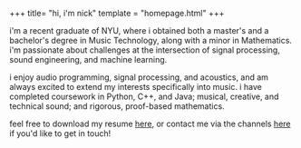 +++
title= "hi, i'm nick"
template = "homepage.html"
+++

i'm a recent graduate of NYU, where i obtained both a master's and a bachelor's degree in Music Technology, along with a minor in Mathematics. i'm passionate about challenges at the intersection of signal processing, sound engineering, and machine learning. 

i enjoy audio programming, signal processing, and acoustics, and am always excited to extend my interests specifically into music. i have completed coursework in Python, C++, and Java; musical, creative, and technical sound; and rigorous, proof-based mathematics.

feel free to download my resume [here](<../Nick Boyko Resume.pdf>), or contact me via the channels [here](../contact) if you'd like to get in touch!

<!-- Checkout all the [options you can configure](./posts/configuration) and the [example pages](./tags/example/). -->
